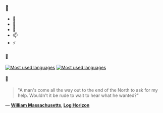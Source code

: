 ### 👋

- 🔭
- 🌱
- 💬
- 📫
- ⚡

#### 🧏

[![Most used languages](https://github-readme-stats-aynah.vercel.app/api/top-langs/?username=aynh&theme=solarized-dark&langs_count=6&layout=compact&hide_title=true)](https://github.com/anuraghazra/github-readme-stats#gh-dark-mode-only)
[![Most used languages](https://github-readme-stats-aynah.vercel.app/api/top-langs/?username=aynh&theme=solarized-light&langs_count=6&layout=compact&hide_title=true)](https://github.com/anuraghazra/github-readme-stats#gh-light-mode-only)

#### 💬

> "A man's come all the way out to the end of the North to ask for my help. Wouldn't it be rude to wait to hear what he wanted?"

&mdash; [**William Massachusetts**](https://myanimelist.net/character.php?q=William%20Massachusetts&cat=character), [**Log Horizon**](https://myanimelist.net/search/all?q=Log%20Horizon&cat=all)
